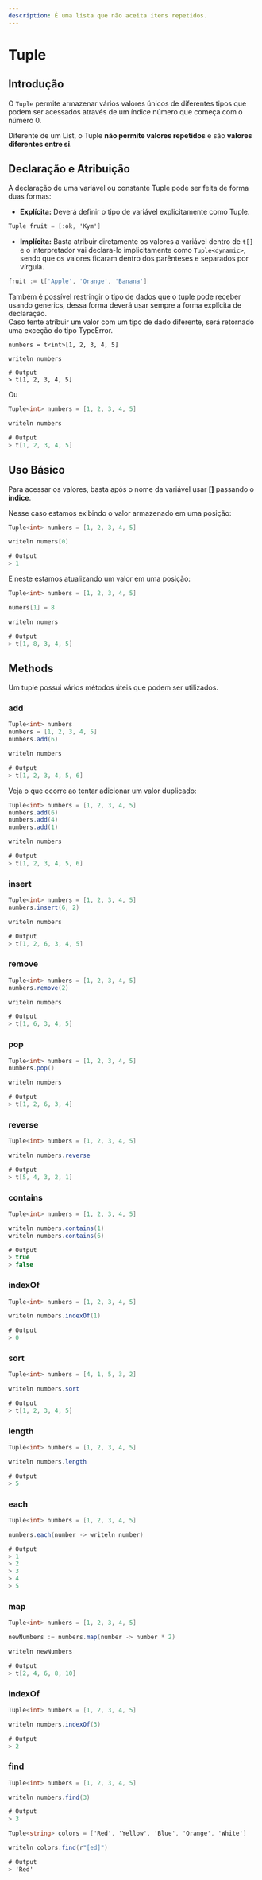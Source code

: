 ```yaml
---
description: É uma lista que não aceita itens repetidos.
---
```


# Tuple

## Introdução

O `Tuple` permite armazenar vários valores únicos de diferentes tipos que podem ser acessados através de um índice número que começa com o número 0.

Diferente de um List, o Tuple **não permite valores repetidos** e são **valores diferentes entre si**.

## Declaração e Atribuição

A declaração de uma variável ou constante Tuple pode ser feita de forma duas formas:

* **Explícita:** Deverá definir o tipo de variável explicitamente como Tuple.

```csharp
Tuple fruit = [:ok, 'Kym']
```

* **Implícita:** Basta atribuir diretamente os valores a variável dentro de `t[]` e o interpretador vai declara-lo implicitamente como `Tuple<dynamic>`, sendo que os valores ficaram dentro dos parênteses e separados por vírgula.

```go
fruit := t['Apple', 'Orange', 'Banana']
```

Também é possível restringir o tipo de dados que o tuple pode receber usando generics, dessa forma deverá usar sempre a forma explícita de declaração.\
Caso tente atribuir um valor com um tipo de dado diferente, será retornado uma exceção do tipo TypeError.

```
numbers = t<int>[1, 2, 3, 4, 5]

writeln numbers

# Output
> t[1, 2, 3, 4, 5]
```

Ou

```csharp
Tuple<int> numbers = [1, 2, 3, 4, 5]

writeln numbers

# Output
> t[1, 2, 3, 4, 5]
```

## Uso Básico

Para acessar os valores, basta após o nome da variável usar **\[]** passando o **índice**.

Nesse caso estamos exibindo o valor armazenado em uma posição:

```csharp
Tuple<int> numbers = [1, 2, 3, 4, 5]

writeln numers[0]

# Output
> 1
```

E neste estamos atualizando um valor em uma posição:

```csharp
Tuple<int> numbers = [1, 2, 3, 4, 5]

numers[1] = 8

writeln numers

# Output
> t[1, 8, 3, 4, 5]
```

## Methods

Um tuple possui vários métodos úteis que podem ser utilizados.

### add

```csharp
Tuple<int> numbers
numbers = [1, 2, 3, 4, 5]
numbers.add(6)

writeln numbers

# Output
> t[1, 2, 3, 4, 5, 6]
```

Veja o que ocorre ao tentar adicionar um valor duplicado:

```csharp
Tuple<int> numbers = [1, 2, 3, 4, 5]
numbers.add(6)
numbers.add(4)
numbers.add(1)

writeln numbers

# Output
> t[1, 2, 3, 4, 5, 6]
```

### insert

```csharp
Tuple<int> numbers = [1, 2, 3, 4, 5]
numbers.insert(6, 2)

writeln numbers

# Output
> t[1, 2, 6, 3, 4, 5]
```

### remove

```csharp
Tuple<int> numbers = [1, 2, 3, 4, 5]
numbers.remove(2)

writeln numbers

# Output
> t[1, 6, 3, 4, 5]
```

### pop

```csharp
Tuple<int> numbers = [1, 2, 3, 4, 5]
numbers.pop()

writeln numbers

# Output
> t[1, 2, 6, 3, 4]
```

### reverse

```csharp
Tuple<int> numbers = [1, 2, 3, 4, 5]

writeln numbers.reverse

# Output
> t[5, 4, 3, 2, 1]
```

### contains

```csharp
Tuple<int> numbers = [1, 2, 3, 4, 5]

writeln numbers.contains(1)
writeln numbers.contains(6)

# Output
> true
> false
```

### indexOf

```csharp
Tuple<int> numbers = [1, 2, 3, 4, 5]

writeln numbers.indexOf(1)

# Output
> 0
```

### sort

```csharp
Tuple<int> numbers = [4, 1, 5, 3, 2]

writeln numbers.sort

# Output
> t[1, 2, 3, 4, 5]
```

### length

```csharp
Tuple<int> numbers = [1, 2, 3, 4, 5]

writeln numbers.length

# Output
> 5
```

### each

```csharp
Tuple<int> numbers = [1, 2, 3, 4, 5]

numbers.each(number -> writeln number)

# Output
> 1
> 2
> 3
> 4
> 5
```

### map

```csharp
Tuple<int> numbers = [1, 2, 3, 4, 5]

newNumbers := numbers.map(number -> number * 2)

writeln newNumbers

# Output
> t[2, 4, 6, 8, 10]
```

### indexOf

```csharp
Tuple<int> numbers = [1, 2, 3, 4, 5]

writeln numbers.indexOf(3)

# Output
> 2
```

### find

```csharp
Tuple<int> numbers = [1, 2, 3, 4, 5]

writeln numbers.find(3)

# Output
> 3
```

```csharp
Tuple<string> colors = ['Red', 'Yellow', 'Blue', 'Orange', 'White']

writeln colors.find(r"[ed]")

# Output
> 'Red'
```

